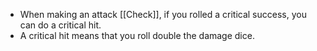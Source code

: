 - When making an attack [[Check]], if you rolled a critical success, you can do a critical hit.
- A critical hit means that you roll double the damage dice.